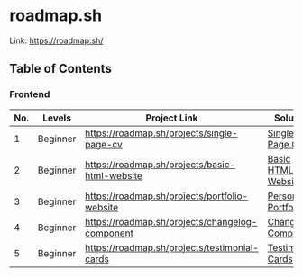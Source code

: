 # roadmap.sh

Link: https://roadmap.sh/

## Table of Contents

### Frontend

| No. | Levels   | Project Link                                    | Solution                                                |
| --- | -------- | ----------------------------------------------- | ------------------------------------------------------- |
| 1   | Beginner | https://roadmap.sh/projects/single-page-cv      | [Single Page CV](/frontend/1-single-page-cv/)           |
| 2   | Beginner | https://roadmap.sh/projects/basic-html-website  | [Basic HTML Website](/frontend/2-basic-html-website/)   |
| 3   | Beginner | https://roadmap.sh/projects/portfolio-website   | [Personal Portfolio](/frontend/3-personal-portfolio/)   |
| 4   | Beginner | https://roadmap.sh/projects/changelog-component | [Changelog Component](/frontend/4-changelog-component/) |
| 5   | Beginner | https://roadmap.sh/projects/testimonial-cards   | [Testimonial Cards](/frontend/5-testimonial-cards/)     |
